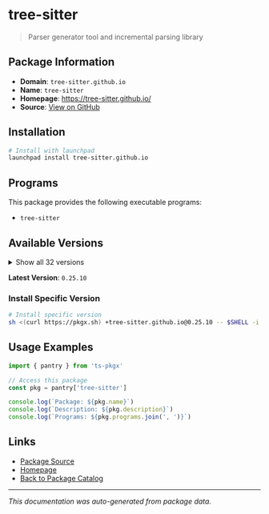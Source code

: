 # tree-sitter

> Parser generator tool and incremental parsing library

## Package Information

- **Domain**: `tree-sitter.github.io`
- **Name**: `tree-sitter`
- **Homepage**: https://tree-sitter.github.io/
- **Source**: [View on GitHub](https://github.com/pkgxdev/pantry/tree/main/projects/tree-sitter.github.io/package.yml)

## Installation

```bash
# Install with launchpad
launchpad install tree-sitter.github.io
```

## Programs

This package provides the following executable programs:

- `tree-sitter`

## Available Versions

<details>
<summary>Show all 32 versions</summary>

- `0.25.10`, `0.25.9`, `0.25.8`, `0.25.7`, `0.25.6`
- `0.25.5`, `0.25.4`, `0.25.3`, `0.25.2`, `0.25.1`
- `0.25.0`, `0.24.7`, `0.24.6`, `0.24.5`, `0.24.4`
- `0.24.3`, `0.24.2`, `0.24.1`, `0.24.0`, `0.23.2`
- `0.23.1`, `0.23.0`, `0.22.6`, `0.22.5`, `0.22.4`
- `0.22.3`, `0.22.2`, `0.22.1`, `0.22.0`, `0.21.0`
- `0.20.9`, `0.20.8`

</details>

**Latest Version**: `0.25.10`

### Install Specific Version

```bash
# Install specific version
sh <(curl https://pkgx.sh) +tree-sitter.github.io@0.25.10 -- $SHELL -i
```

## Usage Examples

```typescript
import { pantry } from 'ts-pkgx'

// Access this package
const pkg = pantry['tree-sitter']

console.log(`Package: ${pkg.name}`)
console.log(`Description: ${pkg.description}`)
console.log(`Programs: ${pkg.programs.join(', ')}`)
```

## Links

- [Package Source](https://github.com/pkgxdev/pantry/tree/main/projects/tree-sitter.github.io/package.yml)
- [Homepage](https://tree-sitter.github.io/)
- [Back to Package Catalog](../../package-catalog.md)

---

*This documentation was auto-generated from package data.*
